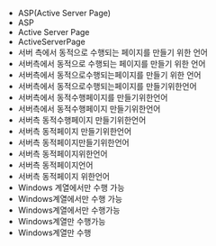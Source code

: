 - ASP(Active Server Page)
- ASP
- Active Server Page
- ActiveServerPage
- 서버 측에서 동적으로 수행되는 페이지를 만들기 위한 언어
- 서버측에서 동적으로 수행되는 페이지를 만들기 위한 언어
- 서버측에서 동적으로수행되는페이지를 만들기 위한 언어
- 서버측에서 동적으로수행되는페이지를 만들기위한언어
- 서버측에서 동적수행페이지를 만들기위한언어
- 서버측에서 동적수행페이지 만들기위한언어
- 서버측 동적수행페이지 만들기위한언어
- 서버측 동적페이지 만들기위한언어
- 서버측 동적페이지만들기위한언어
- 서버측 동적페이지위한언어
- 서버측 동적페이지언어
- 서버측 동적페이지 위한언어
- Windows 계열에서만 수행 가능
- Windows계열에서만 수행 가능
- Windows계열에서만 수행가능
- Windows계열만 수행가능
- Windows계열만 수행